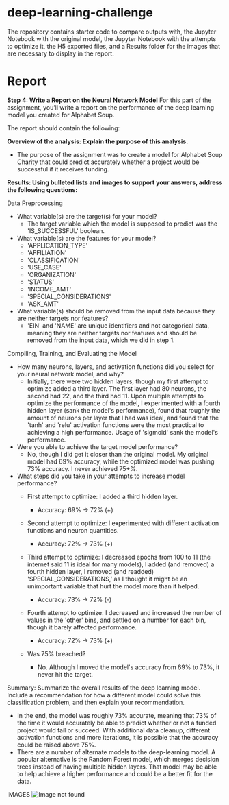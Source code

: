 # deep-learning-challenge

The repository contains starter code to compare outputs with, the Jupyter Notebook with the original model, the Jupyter Notebook with the attempts to optimize it, the H5 exported files, and a Results folder for the images that are necessary to display in the report.

# Report
**Step 4: Write a Report on the Neural Network Model**
For this part of the assignment, you’ll write a report on the performance of the deep learning model you created for Alphabet Soup.

The report should contain the following:

**Overview of the analysis: Explain the purpose of this analysis.**
* The purpose of the assignment was to create a model for Alphabet Soup Charity that could predict accurately whether a project would be successful if it receives funding.

**Results: Using bulleted lists and images to support your answers, address the following questions:**

Data Preprocessing
* What variable(s) are the target(s) for your model?
    * The target variable which the model is supposed to predict was the 'IS_SUCCESSFUL' boolean.
* What variable(s) are the features for your model?
    * 'APPLICATION_TYPE'
    * 'AFFILIATION'
    * 'CLASSIFICATION'
    * 'USE_CASE'
    * 'ORGANIZATION'
    * 'STATUS'
    * 'INCOME_AMT'
    * 'SPECIAL_CONSIDERATIONS'
    * 'ASK_AMT'
* What variable(s) should be removed from the input data because they are neither targets nor features?
    * 'EIN' and 'NAME' are unique identifiers and not categorical data, meaning they are neither targets nor features and should be removed from the input data, which we did in step 1.

Compiling, Training, and Evaluating the Model
* How many neurons, layers, and activation functions did you select for your neural network model, and why?
    * Initially, there were two hidden layers, though my first attempt to optimize added a third layer. The first layer had 80 neurons, the second had 22, and the third had 11. Upon multiple attempts to optimize the performance of the model, I experimented with a fourth hidden layer (sank the model's performance), found that roughly the amount of neurons per layer that I had was ideal, and found that the 'tanh' and 'relu' activation functions were the most practical to achieving a high performance. Usage of 'sigmoid' sank the model's performance.
* Were you able to achieve the target model performance?
    * No, though I did get it closer than the original model. My original model had 69% accuracy, while the optimized model was pushing 73% accuracy. I never achieved 75+%.
* What steps did you take in your attempts to increase model performance?
    * First attempt to optimize: I added a third hidden layer.
        * Accuracy: 69% -> 72% (+)
    * Second attempt to optimize: I experimented with different activation functions and neuron quantities.
        * Accuracy: 72% -> 73% (+)
    * Third attempt to optimize: I decreased epochs from 100 to 11 (the internet said 11 is ideal for many models), I added (and removed) a fourth hidden layer, I removed (and readded) 'SPECIAL_CONSIDERATIONS,' as I thought it might be an unimportant variable that hurt the model more than it helped.
        * Accuracy: 73% -> 72% (-)
    * Fourth attempt to optimize: I decreased and increased the number of values in the 'other' bins, and settled on a number for each bin, though it barely affected performance.
        * Accuracy: 72% -> 73% (+)

    * Was 75% breached?
        * No. Although I moved the model's accuracy from 69% to 73%, it never hit the target.

Summary: Summarize the overall results of the deep learning model. Include a recommendation for how a different model could solve this classification problem, and then explain your recommendation.
* In the end, the model was roughly 73% accurate, meaning that 73% of the time it would accurately be able to predict whether or not a funded project would fail or succeed. With additional data cleanup, different activation functions and more iterations, it is possible that the accuracy could be raised above 75%. 
* There are a number of alternate models to the deep-learning model. A popular alternative is the Random Forest model, which merges decision trees instead of having multiple hidden layers. That model may be able to help achieve a higher performance and could be a better fit for the data.

IMAGES
![Image not found](Results/nn1.jpg)
